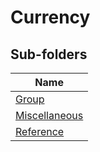 
# Currency


## Sub-folders

|Name|
|---|
|[Group](Group/README.md)|
|[Miscellaneous](Miscellaneous/README.md)|
|[Reference](Reference/README.md)|



